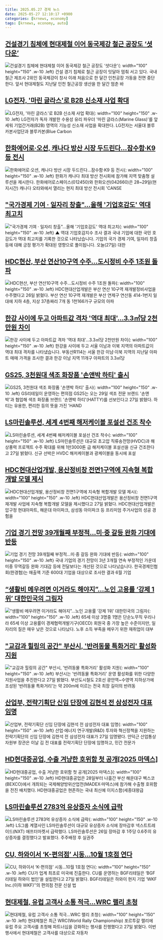 ```yaml
---
title: 2025.05.27 경제 뉴스
date: 2025-05-27 12:10:17 +0900
categories: [krnews, economy]
tags: [krnews, economy, auto]
---
```

## [건설경기 침체에 현대제철 이어 동국제강 철근 공장도 ‘셧다운’](https://n.news.naver.com/mnews/article/028/0002747751)

![건설경기 침체에 현대제철 이어 동국제강 철근 공장도 ‘셧다운’](https://mimgnews.pstatic.net/image/origin/028/2025/05/26/2747751.jpg?type=nf220_150){: width="100" height="150" .w-10 .left}
건설 경기 침체로 철근 공장이 잇달아 멈춰 서고 있다. 국내 철근 제조사 2위인 동국제강이 창사 이래 처음으로 한 달간 인천공장 가동을 전면 중단한다. 앞서 현대제철도 지난달 인천 철근공장 생산을 한 달간 멈춘 바

## [LG전자, '마린 글라스'로 B2B 신소재 사업 확대](https://n.news.naver.com/mnews/article/030/0003316153)

![LG전자, '마린 글라스'로 B2B 신소재 사업 확대](https://mimgnews.pstatic.net/image/origin/030/2025/05/27/3316153.jpg?type=nf220_150){: width="100" height="150" .w-10 .left}
LG전자가 독자 개발한 수용성 유리 파우더 '마린 글라스(Marine Glass)'를 앞세워 기업간거래(B2B) 영역의 기능성 신소재 사업을 확대한다. LG전자는 서울대 블루카본사업단과 블루카본(Blue Carbon

## [한화에어로·오션, 캐나다 방산 시장 두드린다…잠수함·K9 등 전시](https://n.news.naver.com/mnews/article/421/0008275606)

![한화에어로·오션, 캐나다 방산 시장 두드린다…잠수함·K9 등 전시](https://mimgnews.pstatic.net/image/origin/421/2025/05/27/8275606.jpg?type=nf220_150){: width="100" height="150" .w-10 .left}
한화가 캐나다 최대 방산 전시회에 참가해 지역 맞춤형 설루션을 제시한다. 한화에어로스페이스(012450)와 한화오션(042660)은 28~29일(현지시간) 캐나다 오타와에서 열리는 현지 최대 방산 전시회 'CANSE

## ["국가경제 기여 · 일자리 창출"…올해 '기업호감도' 역대 최고치](https://n.news.naver.com/mnews/article/055/0001261361)

!["국가경제 기여 · 일자리 창출"…올해 '기업호감도' 역대 최고치](https://mimgnews.pstatic.net/image/origin/055/2025/05/27/1261361.jpg?type=nf220_150){: width="100" height="150" .w-10 .left}
▲ 역대 기업호감지수 조사 결과 국내 기업에 대한 국민 호감도가 역대 최고치를 기록한 것으로 나타났습니다. 기업의 국가 경제 기여, 일자리 창출 등에 대해 긍정 평가가 확대된 영향으로 풀이됩니다. 오늘(27일) 대한

## [HDC현산, 부산 연산10구역 수주…도시정비 수주 1조원 돌파](https://n.news.naver.com/mnews/article/001/0015410958)

![HDC현산, 부산 연산10구역 수주…도시정비 수주 1조원 돌파](https://mimgnews.pstatic.net/image/origin/001/2025/05/26/15410958.jpg?type=nf220_150){: width="100" height="150" .w-10 .left}
HDC현대산업개발은 부산 연산 10구역 재개발정비사업을 수주했다고 26일 밝혔다. 부산 연산 10구역 재개발은 부산 연제구 연산동 414-1번지 일대에 지하 4층, 지상 37층짜리 7개 동 1천166가구 규모의 아파

## [한강 사이에 두고 아파트값 격차 '역대 최대'…3.3㎡당 2천만원 차이](https://n.news.naver.com/mnews/article/422/0000744142)

![한강 사이에 두고 아파트값 격차 '역대 최대'…3.3㎡당 2천만원 차이](https://mimgnews.pstatic.net/image/origin/422/2025/05/27/744142.jpg?type=nf220_150){: width="100" height="150" .w-10 .left}
한강을 사이에 두고 서울 이남과 이북 지역의 아파트값이 역대 최대 격차를 나타냈습니다. 부동산R114는 서울 한강 이남·이북 지역의 지난달 아파트 매매 가격을 조사한 결과 한강 이남 지역 11개구 아파트의 3.3㎡당

## [GS25, 3천원대 색조 화장품 '손앤박 하티' 출시](https://n.news.naver.com/mnews/article/001/0015412783)

![GS25, 3천원대 색조 화장품 '손앤박 하티' 출시](https://mimgnews.pstatic.net/image/origin/001/2025/05/27/15412783.jpg?type=nf220_150){: width="100" height="150" .w-10 .left}
GS리테일이 운영하는 편의점 GS25는 오는 29일 색조 전문 브랜드 '손앤박'과 협업해 색조 화장품 브랜드 '손앤박 하티'(HATTY)를 선보인다고 27일 밝혔다. 하티는 유용한, 편리한 등의 뜻을 가진 'HAND

## [LS마린솔루션, 세계 4번째 해저케이블 포설선 건조 착수](https://n.news.naver.com/mnews/article/031/0000935489)

![LS마린솔루션, 세계 4번째 해저케이블 포설선 건조 착수](https://mimgnews.pstatic.net/image/origin/031/2025/05/27/935489.jpg?type=nf220_150){: width="100" height="150" .w-10 .left}
LS마린솔루션은 대규모 초고압 직류송전망(HVDC)과 해상풍력 프로젝트 수주 확대를 위해 1만3000톤 급 해저케이블 포설선을 신규 건조한다고 27일 밝혔다. 신규 선박은 HVDC 해저케이블과 광케이블을 동시에 포설

## [HDC현대산업개발, 용산정비창 전면1구역에 지속형 복합개발 모델 제시](https://n.news.naver.com/mnews/article/003/0013266902)

![HDC현대산업개발, 용산정비창 전면1구역에 지속형 복합개발 모델 제시](https://mimgnews.pstatic.net/image/origin/003/2025/05/27/13266902.jpg?type=nf220_150){: width="100" height="150" .w-10 .left}
HDC현대산업개발은 용산정비창 전면1구역 재개발 사업에 지속형 복합개발 모델을 제시했다고 27일 밝혔다. HDC현대산업개발은 압구정 현대아파트, 해운대 아이파크, 삼성동 아이파크 등 프리미엄 주거사업의 성공 경험을

## [기업 경기 전망 39개월째 부정적…미·중 갈등 완화 기대에 반등](https://n.news.naver.com/mnews/article/055/0001261399)

![기업 경기 전망 39개월째 부정적…미·중 갈등 완화 기대에 반등](https://mimgnews.pstatic.net/image/origin/055/2025/05/27/1261399.jpg?type=nf220_150){: width="100" height="150" .w-10 .left}
국내 기업의 경기 전망이 3년 3개월 연속 부정적인 가운데 미중 무역갈등 완화 기대감 등에 전달보다는 개선된 것으로 나타났습니다. 한국경제인협회(한경협)는 매출액 기준 600대 기업을 대상으로 조사한 결과 6월 기업

## [“생활비 메우려면 이거라도 해야지”...노인 고용률 ‘강제 1위’ 대한민국의 그림자](https://n.news.naver.com/mnews/article/009/0005499136)

![“생활비 메우려면 이거라도 해야지”...노인 고용률 ‘강제 1위’ 대한민국의 그림자](https://mimgnews.pstatic.net/image/origin/009/2025/05/27/5499136.jpg?type=nf220_150){: width="100" height="150" .w-10 .left}
65세 이상 3명중 1명은 단순노무직 우리나라 65세 이상 고용률이 경제협력개발기구(OECD) 회원국 중 가장 높은 수준이지만, 일자리의 질은 매우 낮은 것으로 나타났다. 노후 소득 부족을 메우기 위한 재취업이 대부

## ["교감과 힐링의 공간" 부산시, '반려동물 특화거리' 활성화 지원](https://n.news.naver.com/mnews/article/079/0004028533)

!["교감과 힐링의 공간" 부산시, '반려동물 특화거리' 활성화 지원](https://mimgnews.pstatic.net/image/origin/079/2025/05/27/4028533.jpg?type=nf220_150){: width="100" height="150" .w-10 .left}
부산시는 '반려동물 특화거리' 운영 활성화를 위한 다양한 지원사업을 추진한다고 27일 밝혔다. 부산도시철도 2호선 광안역~수영역 지하상가에 조성된 '반려동물 특화거리'는 약 200m에 이르는 전국 최장 길이의 반려동

## [산업부, 전략기획단 신임 단장에 김현석 전 삼성전자 대표 임명](https://n.news.naver.com/mnews/article/421/0008275917)

![산업부, 전략기획단 신임 단장에 김현석 전 삼성전자 대표 임명](https://mimgnews.pstatic.net/image/origin/421/2025/05/27/8275917.jpg?type=nf220_150){: width="100" height="150" .w-10 .left}
산업·에너지 연구개발(R&D) 투자와 혁신정책을 지원하는 전략기획단의 신임 단장에 김현석 전 삼성전자 대표가 27일 임명됐다. 안덕근 산업통상자원부 장관은 이날 김 전 대표를 전략기획단 단장에 임명하고, 민간 전문가

## [HD현대중공업, 수출 겨냥한 호위함 첫 공개[2025 마덱스]](https://n.news.naver.com/mnews/article/277/0005598797)

![HD현대중공업, 수출 겨냥한 호위함 첫 공개[2025 마덱스]](https://mimgnews.pstatic.net/image/origin/277/2025/05/27/5598797.jpg?type=nf220_150){: width="100" height="150" .w-10 .left}
HD현대중공업은 28일부터 나흘간 부산 해운대구 벡스코(BEXCO)에서 개최되는 국제해양방위산업전(MADEX·마덱스)에 참가해 수출형 호위함을 전진 배치했다. HD현대중공업은 현존하는 국내 최신예 이지스함(세종대왕급

## [LS마린솔루션 2783억 유상증자 소식에 급락](https://n.news.naver.com/mnews/article/009/0005498767)

![LS마린솔루션 2783억 유상증자 소식에 급락](https://mimgnews.pstatic.net/image/origin/009/2025/05/26/5498767.jpg?type=nf220_150){: width="100" height="150" .w-10 .left}
LS그룹 계열사인 LS마린솔루션이 대규모 유상증자 소식에 장마감후 넥스트트레이드(NXT) 애프터마켓서 급락했다. LS마린솔루션은 26일 장마감 후 1주당 0.6주의 유상증자를 결정했다고 발표했다. 주주배정 후 실권주

## [CU, 하와이서 ‘K-편의점’ 시동…10월 1호점 연다](https://n.news.naver.com/mnews/article/016/0002476580)

![CU, 하와이서 ‘K-편의점’ 시동…10월 1호점 연다](https://mimgnews.pstatic.net/image/origin/016/2025/05/27/2476580.jpg?type=nf220_150){: width="100" height="150" .w-10 .left}
CU가 업계 최초로 미국에 진출한다. CU를 운영하는 BGF리테일은 ‘BGF리테일 하와이 법인’을 설립한다고 27일 밝혔다. BGF리테일은 하와이 현지 기업 ‘WKF Inc.(이하 WKF)’’의 편의점 전문 신설 법

## [현대제철, 유럽 고객사 소통 적극…WRC 랠리 초청](https://n.news.naver.com/mnews/article/029/0002957502)

![현대제철, 유럽 고객사 소통 적극…WRC 랠리 초청](https://mimgnews.pstatic.net/image/origin/029/2025/05/27/2957502.jpg?type=nf220_150){: width="100" height="150" .w-10 .left}
현대제철은 최근 WRC(World Rally Championship) 포르투갈 랠리에 유럽 주요 고객사를 초청해 파트너십을 강화하는 행사를 진행했다고 27일 밝혔다. 이번 행사에서 현대제철은 고객사를 대상으로 자동차

